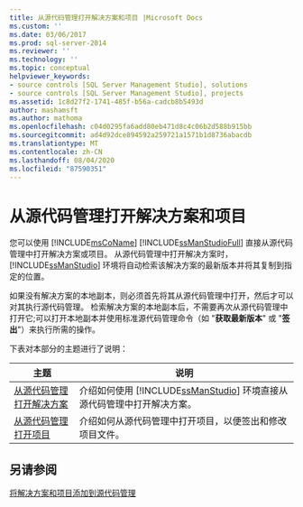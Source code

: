 ```yaml
---
title: 从源代码管理打开解决方案和项目 |Microsoft Docs
ms.custom: ''
ms.date: 03/06/2017
ms.prod: sql-server-2014
ms.reviewer: ''
ms.technology: ''
ms.topic: conceptual
helpviewer_keywords:
- source controls [SQL Server Management Studio], solutions
- source controls [SQL Server Management Studio], projects
ms.assetid: 1c8d27f2-1741-485f-b56a-cadcb8b5493d
author: mashamsft
ms.author: mathoma
ms.openlocfilehash: c04d0295fa6add80eb471d8c4c06b2d588b915bb
ms.sourcegitcommit: ad4d92dce894592a259721a1571b1d8736abacdb
ms.translationtype: MT
ms.contentlocale: zh-CN
ms.lasthandoff: 08/04/2020
ms.locfileid: "87590351"
---
```

# <a name="open-solutions-and-projects-from-source-control"></a>从源代码管理打开解决方案和项目
  您可以使用 [!INCLUDE[msCoName](../includes/msconame-md.md)] [!INCLUDE[ssManStudioFull](../includes/ssmanstudiofull-md.md)] 直接从源代码管理中打开解决方案或项目。 从源代码管理中打开解决方案时，[!INCLUDE[ssManStudio](../includes/ssmanstudio-md.md)] 环境将自动检索该解决方案的最新版本并将其复制到指定的位置。  
  
 如果没有解决方案的本地副本，则必须首先将其从源代码管理中打开，然后才可以对其执行源代码管理。 检索解决方案的本地副本后，不需要再次从源代码管理中打开它;可以打开本地副本并使用标准源代码管理命令（如 "**获取最新版本**" 或 "**签出**"）来执行所需的操作。  
  
 下表对本部分的主题进行了说明：  
  
|主题|说明|  
|-----------|-----------------|  
|[从源代码管理打开解决方案](../../2014/database-engine/open-solutions-from-source-control.md)|介绍如何使用 [!INCLUDE[ssManStudio](../includes/ssmanstudio-md.md)] 环境直接从源代码管理中打开解决方案。|  
|[从源代码管理打开项目](../../2014/database-engine/open-projects-from-source-control.md)|介绍如何从源代码管理中打开项目，以便签出和修改项目文件。|  
  
## <a name="see-also"></a>另请参阅  
 [将解决方案和项目添加到源代码管理](../../2014/database-engine/add-solutions-and-projects-to-source-control.md)  
  
  
